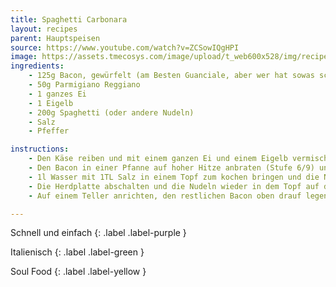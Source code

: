 ```yaml
---
title: Spaghetti Carbonara
layout: recipes
parent: Hauptspeisen
source: https://www.youtube.com/watch?v=ZCSowIQgHPI
image: https://assets.tmecosys.com/image/upload/t_web600x528/img/recipe/ras/Assets/0346a29a89ef229b1a0ff9697184f944/Derivates/cb5051204f4a4525c8b013c16418ae2904e737b7.jpg
ingredients:
    - 125g Bacon, gewürfelt (am Besten Guanciale, aber wer hat sowas schon zuhause ¯\_(ツ)_/¯)
    - 50g Parmigiano Reggiano
    - 1 ganzes Ei
    - 1 Eigelb
    - 200g Spaghetti (oder andere Nudeln)
    - Salz
    - Pfeffer

instructions:
    - Den Käse reiben und mit einem ganzen Ei und einem Eigelb vermischen.
    - Den Bacon in einer Pfanne auf hoher Hitze anbraten (Stufe 6/9) und herausnehmen, wenn er knusprig ist. Währenddessen mit dem Rezept fortfahren.
    - 1l Wasser mit 1TL Salz in einem Topf zum kochen bringen und die Nudeln dazu geben. Die Nudeln 2 Min kürzer als auf der Verpackung angegeben kochen und abgoießen, vorher ~150ml von dem Pastawasser abschöpfen (wichtig!)
    - Die Herdplatte abschalten und die Nudeln wieder in dem Topf auf die Herplatte stellen. Dann das abgeschöpfte Pastawasser, den Großteil des Bacon und die Käse-/Ei-Mischung dazu geben. Sofort damit anfangen umzurühren und weitermachen, bis die Soße cremig gewprden ist (ca. 2 Min)
    - Auf einem Teller anrichten, den restlichen Bacon oben drauf legen und mit schwarzem Pfeffer würzen. Fertig!

---
```

Schnell und einfach
{: .label .label-purple }

Italienisch
{: .label .label-green }

Soul Food
{: .label .label-yellow }
